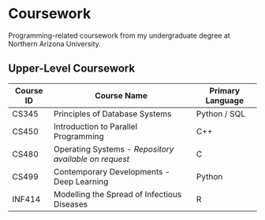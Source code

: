 # Coursework
Programming-related coursework from my undergraduate degree at Northern Arizona University.

## Upper-Level Coursework
| Course ID | Course Name | Primary Language |
|---|---|---|
| CS345 | Principles of Database Systems | Python / SQL |
| CS450 | Introduction to Parallel Programming | C++ |
| CS480 | Operating Systems - *Repository available on request* | C |
| CS499 | Contemporary Developments - Deep Learning | Python |
| INF414 | Modelling the Spread of Infectious Diseases | R |
